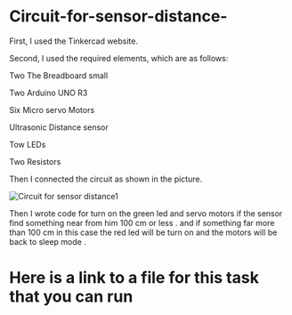 # Circuit-for-sensor-distance-

First, I used the Tinkercad website.

Second, I used the required elements, which are as follows:

Two The Breadboard small

Two Arduino UNO R3

Six Micro servo Motors

Ultrasonic Distance sensor

Tow LEDs

Two Resistors 

Then I connected the circuit as shown in the picture.

![Circuit for sensor distance1 ](https://user-images.githubusercontent.com/85841913/124805488-41e23700-df64-11eb-90ff-1842c715f8bb.PNG)


Then I wrote code for turn on the green led and servo motors if the sensor find something near from him 100 cm or less .
and if something far more than 100 cm in this case the red led will be turn on and the motors will be back to sleep mode .

# Here is a link to a file for this task that you can run

